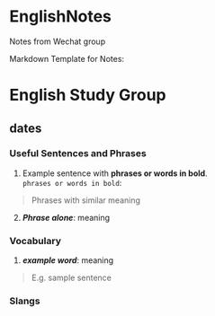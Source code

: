# EnglishNotes  
Notes from Wechat group   

Markdown Template for Notes:  

# English Study Group
## dates

### Useful Sentences and Phrases

1. Example sentence with **phrases or words in bold**.  
`phrases or words in bold`:  
> Phrases with similar meaning

2. ***Phrase alone***: meaning

### Vocabulary

1. ***example word***: meaning

> E.g. sample sentence

### Slangs  



